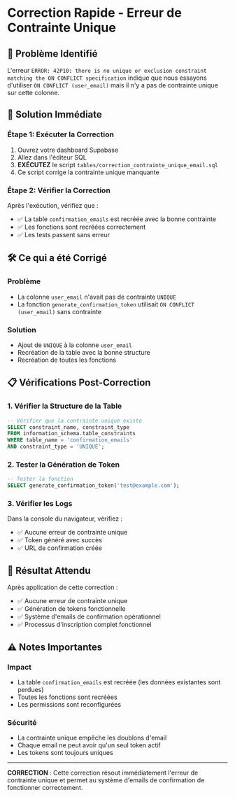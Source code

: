 # Correction Rapide - Erreur de Contrainte Unique

## 🚨 Problème Identifié
L'erreur `ERROR: 42P10: there is no unique or exclusion constraint matching the ON CONFLICT specification` indique que nous essayons d'utiliser `ON CONFLICT (user_email)` mais il n'y a pas de contrainte unique sur cette colonne.

## 🔧 Solution Immédiate

### Étape 1: Exécuter la Correction
1. Ouvrez votre dashboard Supabase
2. Allez dans l'éditeur SQL
3. **EXÉCUTEZ** le script `tables/correction_contrainte_unique_email.sql`
4. Ce script corrige la contrainte unique manquante

### Étape 2: Vérifier la Correction
Après l'exécution, vérifiez que :
- ✅ La table `confirmation_emails` est recréée avec la bonne contrainte
- ✅ Les fonctions sont recréées correctement
- ✅ Les tests passent sans erreur

## 🛠️ Ce qui a été Corrigé

### Problème
- La colonne `user_email` n'avait pas de contrainte `UNIQUE`
- La fonction `generate_confirmation_token` utilisait `ON CONFLICT (user_email)` sans contrainte

### Solution
- Ajout de `UNIQUE` à la colonne `user_email`
- Recréation de la table avec la bonne structure
- Recréation de toutes les fonctions

## 📋 Vérifications Post-Correction

### 1. Vérifier la Structure de la Table
```sql
-- Vérifier que la contrainte unique existe
SELECT constraint_name, constraint_type 
FROM information_schema.table_constraints 
WHERE table_name = 'confirmation_emails' 
AND constraint_type = 'UNIQUE';
```

### 2. Tester la Génération de Token
```sql
-- Tester la fonction
SELECT generate_confirmation_token('test@example.com');
```

### 3. Vérifier les Logs
Dans la console du navigateur, vérifiez :
- ✅ Aucune erreur de contrainte unique
- ✅ Token généré avec succès
- ✅ URL de confirmation créée

## 🎯 Résultat Attendu

Après application de cette correction :
- ✅ Aucune erreur de contrainte unique
- ✅ Génération de tokens fonctionnelle
- ✅ Système d'emails de confirmation opérationnel
- ✅ Processus d'inscription complet fonctionnel

## ⚠️ Notes Importantes

### Impact
- La table `confirmation_emails` est recréée (les données existantes sont perdues)
- Toutes les fonctions sont recréées
- Les permissions sont reconfigurées

### Sécurité
- La contrainte unique empêche les doublons d'email
- Chaque email ne peut avoir qu'un seul token actif
- Les tokens sont toujours uniques

---

**CORRECTION** : Cette correction résout immédiatement l'erreur de contrainte unique et permet au système d'emails de confirmation de fonctionner correctement.
